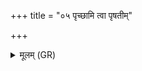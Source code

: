 +++
title = "०५ पृच्छामि त्वा पृषतीम्"

+++
<details><summary>मूलम् (GR)</summary>

पृच्छामि त्वा पृषतीं रोहिणीं च  
वत्सं पृच्छामि सह मातरं त्वा ।  
इन्द्रं त्वानु पृच्छामि साक्षात्  
सभानां च सभापतिम् ॥
</details>